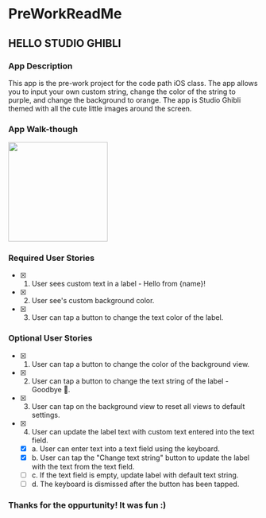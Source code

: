# PreWorkReadMe

## HELLO STUDIO GHIBLI

### App Description
This app is the pre-work project for the code path iOS class. The app allows you to input your own custom string, change the color of the string to purple, and change the background to orange. The app is Studio Ghibli themed with all the cute little images around the screen.

### App Walk-though
<img src="http://g.recordit.co/scZrruwbth.gif" width=200><br>

### Required User Stories
- [x] 1. User sees custom text in a label - Hello from {name}!
- [x] 2. User see's custom background color.
- [x] 3. User can tap a button to change the text color of the label.

### Optional User Stories
- [x] 1. User can tap a button to change the color of the background view.
- [x] 2. User can tap a button to change the text string of the label - Goodbye 👋.
- [x] 3. User can tap on the background view to reset all views to default settings.
- [x] 4. User can update the label text with custom text entered into the text field.
   - [x] a. User can enter text into a text field using the keyboard.
   - [x] b. User can tap the "Change text string" button to update the label with the text from the text field.
   - [ ] c. If the text field is empty, update label with default text string.
   - [ ] d. The keyboard is dismissed after the button has been tapped.

### Thanks for the oppurtunity! It was fun :)

